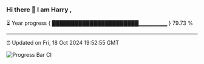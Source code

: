 ### Hi there 👋 I am Harry , 

⏳ Year progress { ███████████████████████▁▁▁▁▁▁▁ } 79.73 %

---

⏰ Updated on Fri, 18 Oct 2024 19:52:55 GMT

![Progress Bar CI](https://github.com/duykhang68/duykhang68/workflows/Progress%20Bar%20CI/badge.svg)
